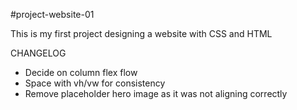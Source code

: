 #project-website-01

This is my first project designing a website with CSS and HTML

CHANGELOG
- Decide on column flex flow
- Space with vh/vw for consistency
- Remove placeholder hero image as it was not aligning correctly


